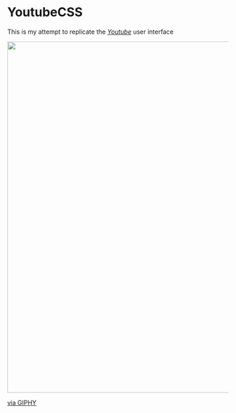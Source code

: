 # YoutubeCSS

This is my attempt to replicate the [_Youtube_](https://youtube.com/) user interface

<img src="https://media.giphy.com/media/kT8V0wfXK5tX3aGqvt/giphy.gif" width="800" height="auto" frameBorder="0" class="giphy-embed" allowFullScreen></img><p><a href="https://giphy.com/gifs/kT8V0wfXK5tX3aGqvt">via GIPHY</a></p>
